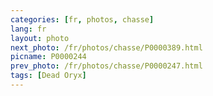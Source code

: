 ```yaml
---
categories: [fr, photos, chasse]
lang: fr
layout: photo
next_photo: /fr/photos/chasse/P0000389.html
picname: P0000244
prev_photo: /fr/photos/chasse/P0000247.html
tags: [Dead Oryx]
---
```

